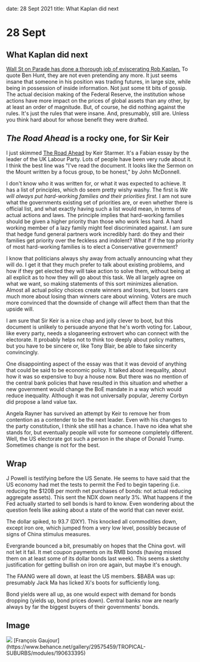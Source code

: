date: 28 Sept 2021
title: What Kaplan did next

# 28 Sept 

## What Kaplan did next

[Wall St on Parade has done a thorough job of eviscerating Rob Kaplan.]([https://wallstreetonparade.com/2021/09/robert-kaplan-was-trading-like-a-hedge-fund-kingpin-for-five-years-while-president-of-the-boston-fed-a-dozen-legal-safeguards-failed-to-stop-him/](https://wallstreetonparade.com/2021/09/robert-kaplan-was-trading-like-a-hedge-fund-kingpin-for-five-years-while-president-of-the-boston-fed-a-dozen-legal-safeguards-failed-to-stop-him/)) To quote Ben Hunt, they are not even pretending any more. It just seems insane that someone in his position was trading futures, in large size, while being in possession of inside information. Not just some tit bits of gossip. The actual decision making of the Federal Reserve, the institution whose actions have more impact on the prices of global assets than any other, by at least an order of magnitude. But, of course, he did nothing against the rules. It's just the rules that were insane. And, presumably, still are. Unless you think hard about for whose benefit they were drafted.

## _The Road Ahead_ is a rocky one, for Sir Keir

I just skimmed [The Road Ahead](https://fabians.org.uk/wp-content/uploads/2021/09/The-Road-Ahead-KEIR-STARMER_web.pdf) by Keir Starmer.
It's a Fabian essay by the leader of the UK Labour Party.
Lots of people have been very rude about it.
I think the best line was "I've read the document. It looks like the Sermon on the Mount written by a focus group, to be honest," by John McDonnell.

I don't know who it was written for, or what it was expected to achieve.
It has a list of principles, which do seem pretty wishy washy. The first is _We will always put hard-working families and their priorities first._ 
I am not sure what the governments existing set of priorities are, or even whether there is official list, and what exactly having such a list would mean, in terms of actual actions and laws. 
The principle implies that hard-working families should be given a higher priority than those who work less hard. A hard working member of a lazy family might feel discriminated against. I am sure that hedge fund general partners work incredibly hard: do they and their families get priority over the feckless and indolent?
What if if the top priority of most hard-working families is to elect a Conservative government? 

I know that politicians always shy away from actually announcing what they will do. I get it that they much prefer to talk about existing problems, and how if they get elected they will take action to solve them, without being at all explicit as to how they will go about this task. 
We all largely agree on what we want, so making statements of this sort minimizes alienation. Almost all actual policy choices create winners and losers, but losers care much more about losing than winners care about winning.
Voters are much more convinced that the downside of change will affect them than that the upside will.

I am sure that Sir Keir is a nice chap and jolly clever to boot, but this document is unlikely to persuade anyone that he's worth voting for.
Labour, like every party, needs a sloganeering extrovert who can connect with the electorate. It probably helps not to think too deeply about policy matters, but you have to be sincere or, like Tony Blair, be able to fake sincerity convincingly.

One disappointing aspect of the essay was that it was devoid of anything that could be said to be economic policy. It talked about inequality, about how it was so expensive to buy a house now. But there was no mention of the central bank policies that have resulted in this situation and whether a new government would change the BoE mandate in a way which would reduce inequality. Although it was not universally popular, Jeremy Corbyn did propose a land value tax.

Angela Rayner has survived an attempt by Keir to remove her from contention as a contender to be the next leader. Even with his changes to the party constitution, I think she still has a chance. I have no idea what she stands for, but eventually people will vote for someone completely different. Well, the US electorate got such a person in the shape of Donald Trump. Sometimes change is not for the best.

## Wrap

J Powell is testifying before the US Senate. He seems to have said that the US economy had met the tests to permit the Fed to begin tapering (i.e. reducing the $120B per month net purchases of bonds: not actual reducing aggregate assets). 
This sent the NDX down nearly 3%. 
What happens if the Fed actually started to sell bonds is hard to know. 
Even wondering about the question feels like asking about a state of the world that can never exist.

The dollar spiked, to 93.7 (DXY). This knocked all commodities down, except iron ore, which jumped from a very low level, possibly because of signs of China stimulus measures. 

Evergrande bounced a bit, presumably on hopes that the China govt. will not let it fail. It met coupon payments on its RMB bonds (having missed them on at least some of its dollar bonds last week). This seems a sketchy justification for getting bullish on iron ore again, but maybe it's enough.

The FAANG were all down, at least the US members. $BABA was up: presumably Jack Ma has licked Xi's boots for sufficiently long.

Bond yields were all up, as one would expect with demand for bonds dropping (yields up, bond prices down). Central banks now are nearly always by far the biggest buyers of their governments' bonds.

## Image

<img src="https://mir-s3-cdn-cf.behance.net/project_modules/max_1200/17a9e029575459.55f986301330a.jpg">
[François Gaujour](https://www.behance.net/gallery/29575459/TROPICAL-SUBURBS/modules/190633395)


